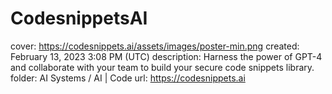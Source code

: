 # CodesnippetsAI

cover: https://codesnippets.ai/assets/images/poster-min.png
created: February 13, 2023 3:08 PM (UTC)
description: Harness the power of GPT-4 and collaborate with your team to build your secure code snippets library.
folder: AI Systems / AI | Code
url: https://codesnippets.ai